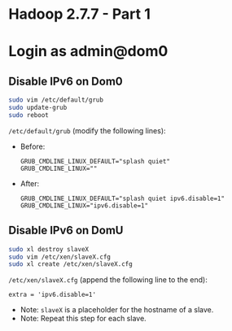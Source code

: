 # Hadoop 2.7.7 - Part 1

# Login as admin@dom0

## Disable IPv6 on Dom0
```sh
sudo vim /etc/default/grub
sudo update-grub
sudo reboot
```
`/etc/default/grub` (modify the following lines):
- Before:
  ```
  GRUB_CMDLINE_LINUX_DEFAULT="splash quiet"
  GRUB_CMDLINE_LINUX=""
  ```
- After:
  ```
  GRUB_CMDLINE_LINUX_DEFAULT="splash quiet ipv6.disable=1"
  GRUB_CMDLINE_LINUX="ipv6.disable=1"
  ```

## Disable IPv6 on DomU
```sh
sudo xl destroy slaveX
sudo vim /etc/xen/slaveX.cfg
sudo xl create /etc/xen/slaveX.cfg
```
`/etc/xen/slaveX.cfg` (append the following line to the end):
```
extra = 'ipv6.disable=1'
```
- Note: `slaveX` is a placeholder for the hostname of a slave.
- Note: Repeat this step for each slave.
